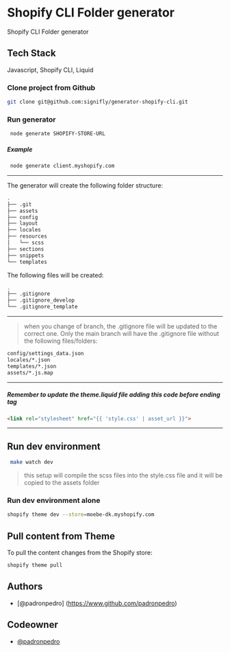 # Shopify CLI Folder generator

Shopify CLI Folder generator

## Tech Stack

Javascript, Shopify CLI, Liquid

### Clone project from Github

```bash
git clone git@github.com:signifly/generator-shopify-cli.git
```

### Run generator

```bash
 node generate SHOPIFY-STORE-URL
```

##### Example

```bash
 node generate client.myshopify.com
```

---

The generator will create the following folder structure:

```bash
.
├── .git
├── assets
├── config
├── layout
├── locales
├── resources
│   └── scss
├── sections
├── snippets
└── templates
```

The following files will be created:

```bash
.
├── .gitignore
├── .gitignore_develop
└── .gitignore_template
```
---

>when you change of branch, the .gitignore file will be updated to the correct one. Only the main branch will have the .gitignore file without the following files/folders:

```bash
config/settings_data.json
locales/*.json
templates/*.json
assets/*.js.map
```
---
##### Remember to update the theme.liquid file adding this code before ending </head> tag

```html
<link rel="stylesheet" href="{{ 'style.css' | asset_url }}">
```
---
## Run dev environment
```bash
 make watch dev
```
> this setup will compile the scss files into the style.css file and it will be copied to the assets folder

### Run dev environment alone

```bash
shopify theme dev --store=moebe-dk.myshopify.com
```

## Pull content from Theme

To pull the content changes from the Shopify store:

```bash
shopify theme pull
```

## Authors

- [@padronpedro] (https://www.github.com/padronpedro)

## Codeowner

- [@padronpedro](https://www.github.com/padronpedro)
